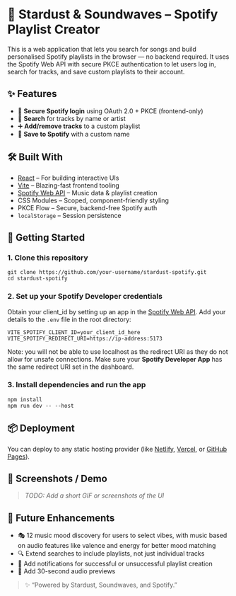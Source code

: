 
# 🌌 Stardust & Soundwaves – Spotify Playlist Creator

This is a web application that lets you search for songs and build personalised Spotify playlists in the browser — no backend required. It uses the Spotify Web API with secure PKCE authentication to let users log in, search for tracks, and save custom playlists to their account.


## ✨ Features

- 🔐 **Secure Spotify login** using OAuth 2.0 + PKCE (frontend-only)
- 🔎 **Search** for tracks by name or artist
- ➕ **Add/remove tracks** to a custom playlist
- 💾 **Save to Spotify** with a custom name


## 🛠 Built With

- [React](https://reactjs.org/) – For building interactive UIs
- [Vite](https://vitejs.dev/) – Blazing-fast frontend tooling
- [Spotify Web API](https://developer.spotify.com/documentation/web-api/) – Music data & playlist creation
- CSS Modules – Scoped, component-friendly styling
- PKCE Flow – Secure, backend-free Spotify auth
- `localStorage` – Session persistence


## 🧰 Getting Started

### 1. Clone this repository
```
git clone https://github.com/your-username/stardust-spotify.git
cd stardust-spotify
````

### 2. Set up your Spotify Developer credentials
Obtain your client_id by setting up an app in the [Spotify Web API](https://developer.spotify.com/documentation/web-api/tutorials/getting-started). Add your details to the `.env` file in the root directory:

<!-- ```

``` -->

```
VITE_SPOTIFY_CLIENT_ID=your_client_id_here
VITE_SPOTIFY_REDIRECT_URI=https://ip-address:5173
````

Note: you will not be able to use localhost as the redirect URI as they do not allow for unsafe connections. Make sure your **Spotify Developer App** has the same redirect URI set in the dashboard.


### 3. Install dependencies and run the app
<!-- ```

``` -->

```
npm install
npm run dev -- --host
```

## 📦 Deployment

You can deploy to any static hosting provider (like [Netlify](https://netlify.com), [Vercel](https://vercel.com), or [GitHub Pages](https://pages.github.com)).



## 📸 Screenshots / Demo 

> *TODO: Add a short GIF or screenshots of the UI*


## 🔮 Future Enhancements
* 🎭 12 music mood discovery for users to select vibes, with music based on audio features like valence and energy for better mood matching
* 🔍 Extend searches to include playlists, not just individual tracks
* 🔔 Add notifications for successful or unsuccessful playlist creation
* 🎵 Add 30-second audio previews

> ✨ “Powered by Stardust, Soundwaves, and Spotify.”


